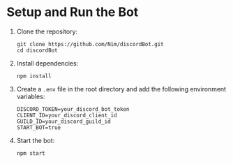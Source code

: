 # Setup and Run the Bot

1. Clone the repository:
   ```
   git clone https://github.com/Nim/discordBot.git
   cd discordBot
   ```

2. Install dependencies:
   ```
   npm install
   ```

3. Create a `.env` file in the root directory and add the following environment variables:
   ```
   DISCORD_TOKEN=your_discord_bot_token
   CLIENT_ID=your_discord_client_id
   GUILD_ID=your_discord_guild_id
   START_BOT=true
   ```

4. Start the bot:
   ```
   npm start
